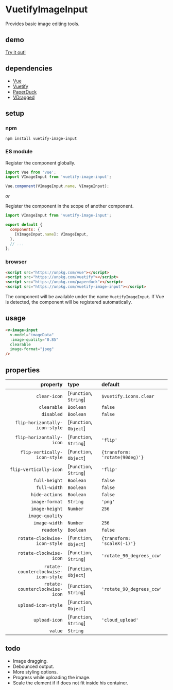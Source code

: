 # VuetifyImageInput

Provides basic image editing tools.

## demo

[Try it out!](https://seregpie.github.io/VuetifyImageInput/)

## dependencies

- [Vue](https://github.com/vuejs/vue)
- [Vuetify](https://github.com/vuetifyjs/vuetify)
- [PaperDuck](https://github.com/SeregPie/PaperDuck)
- [VDragged](https://github.com/zhanziyang/v-dragged)

## setup

### npm

```shell
npm install vuetify-image-input
```

### ES module

Register the component globally.

```javascript
import Vue from 'vue';
import VImageInput from 'vuetify-image-input';

Vue.component(VImageInput.name, VImageInput);
```

*or*

Register the component in the scope of another component.

```javascript
import VImageInput from 'vuetify-image-input';

export default {
  components: {
    [VImageInput.name]: VImageInput,
  },
  // ...
};
```

### browser

```html
<script src="https://unpkg.com/vue"></script>
<script src="https://unpkg.com/vuetify"></script>
<script src="https://unpkg.com/paperduck"></script>
<script src="https://unpkg.com/vuetify-image-input"></script>
```

The component will be available under the name `VuetifyImageInput`. If Vue is detected, the component will be registered automatically.

## usage

```html
<v-image-input
  v-model="imageData"
  :image-quality="0.85"
  clearable
  image-format="jpeg"
/>
```

## properties

| property | type | default |
| ---: | :--- | :--- |
| `clear-icon` | [`Function`, `String`] | `$vuetify.icons.clear` |
| `clearable` | `Boolean` | `false` |
| `disabled` | `Boolean` | `false` |
| `flip-horizontally-icon-style` | [`Function`, `Object`] | |
| `flip-horizontally-icon` | [`Function`, `String`] | `'flip'` |
| `flip-vertically-icon-style` | [`Function`, `Object`] | `{transform: 'rotate(90deg)'}` |
| `flip-vertically-icon` | [`Function`, `String`] | `'flip'` |
| `full-height` | `Boolean` | `false` |
| `full-width` | `Boolean` | `false` |
| `hide-actions` | `Boolean` | `false` |
| `image-format` | `String` | `'png'` |
| `image-height` | `Number` | `256` |
| `image-quality` | | |
| `image-width` | `Number` | `256` |
| `readonly` | `Boolean` | `false` |
| `rotate-clockwise-icon-style` | [`Function`, `Object`] | `{transform: 'scaleX(-1)'}` |
| `rotate-clockwise-icon` | [`Function`, `String`] | `'rotate_90_degrees_ccw'` |
| `rotate-counterclockwise-icon-style` | [`Function`, `Object`] | |
| `rotate-counterclockwise-icon` | [`Function`, `String`] | `'rotate_90_degrees_ccw'` |
| `upload-icon-style` | [`Function`, `Object`] | |
| `upload-icon` | [`Function`, `String`] | `'cloud_upload'` |
| `value` | `String` | |

## todo

- Image dragging.
- Debounced output.
- More styling options.
- Progress while uploading the image.
- Scale the element if if does not fit inside his container.
